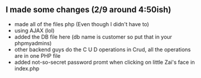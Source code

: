 ## I made some changes (2/9 around 4:50ish)
- made all of the files php (Even though I didn't have to)
- using AJAX (lol)
- added the DB file here (db name is customer so put that in your phpmyadmins)
- other backend guys do the C U D operations in Crud, all the operations are in one PHP file
- added not-so-secret password promt when clicking on little Zai's face in index.php
